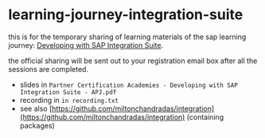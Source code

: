 # learning-journey-integration-suite
this is for the temporary sharing of learning materials of the sap learning journey: [Developing with SAP Integration Suite](https://learning.sap.com/learning-journey/developing-with-sap-integration-suite). 

the official sharing will be sent out to your registration email box after all the sessions are completed.


- slides in `Partner Certification Academies - Developing with SAP Integration Suite - APJ.pdf`
- recording in `in recording.txt`
- see also [https://github.com/miltonchandradas/integration](https://github.com/miltonchandradas/integration) (containing packages)

